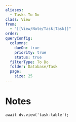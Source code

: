 ```yaml
---
aliases:
  - Tasks To Do
class: View
from:
  - "[[View/Note/Task|Task]]"
order:
queryConfig:
  columns:
    dueOn: true
    priority: true
    status: true
  filterType: To Do
  folder: Database/Task
  page:
    size: 25
---
```

# Notes

```dataviewjs
await dv.view('task-table');
```

